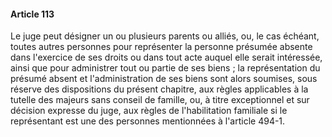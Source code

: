 #### Article 113

Le juge peut désigner un ou plusieurs parents ou alliés, ou, le cas échéant, toutes autres personnes pour représenter la personne présumée absente dans l'exercice de ses droits ou dans tout acte auquel elle serait intéressée, ainsi que pour administrer tout ou partie de ses biens ; la représentation du présumé absent et l'administration de ses biens sont alors soumises, sous réserve des dispositions du présent chapitre, aux règles applicables à la tutelle des majeurs sans conseil de famille, ou, à titre exceptionnel et sur décision expresse du juge, aux règles de l'habilitation familiale si le représentant est une des personnes mentionnées à l'article 494-1.

